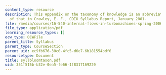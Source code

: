 ```yaml
---
content_type: resource
description: This Appendix on the taxonomy of knowledge is an abbreviated version
  of that in Crawley, E. F., CDIO Syllabus Report, January 2001.
file: /media/courses/16-540-internal-flows-in-turbomachines-spring-2006/351f515bb32e0ea5fe661f8317169220_syllbloomtaxon.pdf
file_type: application/pdf
learning_resource_types: []
ocw_type: OCWFile
parent_title: Syllabus
parent_type: CourseSection
parent_uid: ec9fb676-30c0-4fc5-d6e7-6b181554bdf0
resourcetype: Document
title: syllbloomtaxon.pdf
uid: 351f515b-b32e-0ea5-fe66-1f8317169220
---
```

